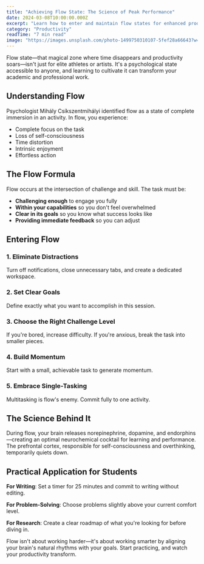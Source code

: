 ```yaml
---
title: "Achieving Flow State: The Science of Peak Performance"
date: 2024-03-08T10:00:00.000Z
excerpt: "Learn how to enter and maintain flow states for enhanced productivity and deeper engagement with your work."
category: "Productivity"
readTime: "7 min read"
image: "https://images.unsplash.com/photo-1499750310107-5fef28a66643?w=800&q=80"
---
```


Flow state—that magical zone where time disappears and productivity soars—isn't just for elite athletes or artists. It's a psychological state accessible to anyone, and learning to cultivate it can transform your academic and professional work.

## Understanding Flow

Psychologist Mihály Csíkszentmihályi identified flow as a state of complete immersion in an activity. In flow, you experience:
- Complete focus on the task
- Loss of self-consciousness
- Time distortion
- Intrinsic enjoyment
- Effortless action

## The Flow Formula

Flow occurs at the intersection of challenge and skill. The task must be:
- **Challenging enough** to engage you fully
- **Within your capabilities** so you don't feel overwhelmed
- **Clear in its goals** so you know what success looks like
- **Providing immediate feedback** so you can adjust

## Entering Flow

### 1. Eliminate Distractions
Turn off notifications, close unnecessary tabs, and create a dedicated workspace.

### 2. Set Clear Goals
Define exactly what you want to accomplish in this session.

### 3. Choose the Right Challenge Level
If you're bored, increase difficulty. If you're anxious, break the task into smaller pieces.

### 4. Build Momentum
Start with a small, achievable task to generate momentum.

### 5. Embrace Single-Tasking
Multitasking is flow's enemy. Commit fully to one activity.

## The Science Behind It

During flow, your brain releases norepinephrine, dopamine, and endorphins—creating an optimal neurochemical cocktail for learning and performance. The prefrontal cortex, responsible for self-consciousness and overthinking, temporarily quiets down.

## Practical Application for Students

**For Writing**: Set a timer for 25 minutes and commit to writing without editing.

**For Problem-Solving**: Choose problems slightly above your current comfort level.

**For Research**: Create a clear roadmap of what you're looking for before diving in.

Flow isn't about working harder—it's about working smarter by aligning your brain's natural rhythms with your goals. Start practicing, and watch your productivity transform.

